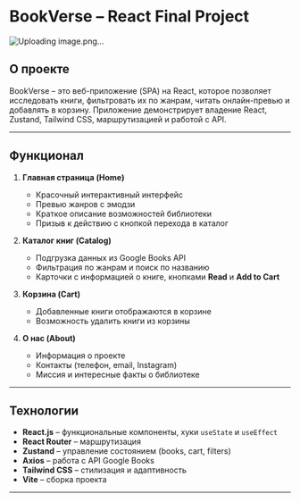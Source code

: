 # BookVerse – React Final Project

![Uploading image.png…]()


## О проекте
BookVerse – это веб-приложение (SPA) на React, которое позволяет исследовать книги, фильтровать их по жанрам, читать онлайн-превью и добавлять в корзину. Приложение демонстрирует владение React, Zustand, Tailwind CSS, маршрутизацией и работой с API.

---

## Функционал

1. **Главная страница (Home)**
   - Красочный интерактивный интерфейс
   - Превью жанров с эмодзи
   - Краткое описание возможностей библиотеки
   - Призыв к действию с кнопкой перехода в каталог

2. **Каталог книг (Catalog)**
   - Подгрузка данных из Google Books API
   - Фильтрация по жанрам и поиск по названию
   - Карточки с информацией о книге, кнопками **Read** и **Add to Cart**
   

3. **Корзина (Cart)**
   - Добавленные книги отображаются в корзине
   - Возможность удалить книги из корзины

4. **О нас (About)**
   - Информация о проекте
   - Контакты (телефон, email, Instagram)
   - Миссия и интересные факты о библиотеке

---

## Технологии

- **React.js** – функциональные компоненты, хуки `useState` и `useEffect`
- **React Router** – маршрутизация
- **Zustand** – управление состоянием (books, cart, filters)
- **Axios** – работа с API Google Books
- **Tailwind CSS** – стилизация и адаптивность
- **Vite** – сборка проекта

---






